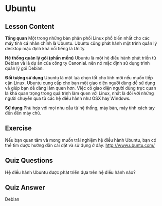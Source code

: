 # Ubuntu

## Lesson Content

<b>Tổng quan</b>
Một trong những bản phân phối Linux phổ biến nhất cho các máy tính cá nhân chính là Ubuntu. Ubuntu cũng phát hành một trình quản lý desktop mặc định khá nổi tiếng là Unity.

<b>Hệ thống quản lý gói (phần mềm)</b>
Ubuntu là một hệ điều hành phát triển từ Debian và là dự án của công ty Canonial. nên nó mặc định sử dụng trình quản lý gói Debian.

<b>Đối tượng sử dụng</b>
Ubuntu là một lựa chọn tốt cho lính mới nếu muốn tiếp cận Linux. Ubuntu cung cấp cho bạn một giao diện người dùng dễ sử dụng và giúp bạn dễ dàng làm quen hơn. Việc có giao diện người dùng trực quan là khá quan trọng trong quá trình làm quen với Linux, nhất là đối với những người chuyển qua từ các hệ điều hành như OSX hay Windows.

<b>Sử dụng</b>
Phù hợp với mọi nhu cầu từ hệ thống, máy bàn, máy tính xách tay đến đến máy chủ.

## Exercise

Nếu bạn quan tâm và mong muốn trải nghiệm hệ điều hành Ubuntu, bạn có thể tìm được hướng dẫn cài đặt và sử dụng ở đây: <a href='http://www.ubuntu.com/'>http://www.ubuntu.com/</a>

## Quiz Questions

Hệ điều hành Ubuntu được phát triển dựa trên hệ điều hành nào?

## Quiz Answer

Debian